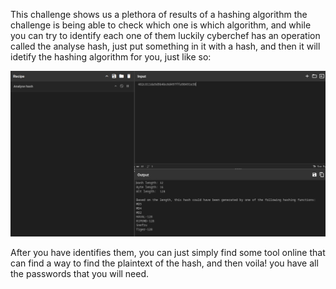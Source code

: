 This challenge shows us a plethora of results of a hashing algorithm the challenge is being able to check which one is which algorithm, and while you can try to identify each one of them luckily cyberchef has an operation called the analyse hash, just put something in it with a hash, and then it will idetify the hashing algorithm for you, just like so:

![alt text](image.png)

After you have identifies them, you can just simply find some tool online that can find a way to find the plaintext of the hash, and then voila! you have all the passwords that you will need.